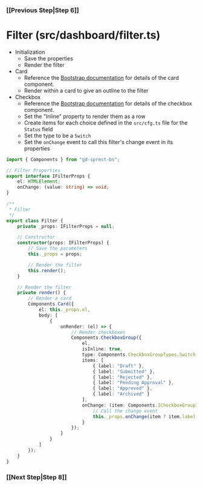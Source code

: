 ### [[Previous Step|Step 6]]

# Filter (src/dashboard/filter.ts)

- Initialization
  - Save the properties
  - Render the filter
- Card
  - Reference the [Bootstrap documentation](https://getbootstrap.com/docs/4.4/components/card/) for details of the card component.
  - Render within a card to give an outline to the filter
- Checkbox
  - Reference the [Bootstrap documentation](https://getbootstrap.com/docs/4.4/components/forms/#checkboxes-and-radios) for details of the checkbox component.
  - Set the "Inline" property to render them as a row
  - Create items for each choice defined in the ```src/cfg.ts``` file for the ```Status``` field
  - Set the type to be a ```Switch```
  - Set the ```onChange``` event to call this filter's change event in its properties

```ts
import { Components } from "gd-sprest-bs";

// Filter Properties
export interface IFilterProps {
    el: HTMLElement;
    onChange: (value: string) => void;
}

/**
 * Filter
 */
export class Filter {
    private _props: IFilterProps = null;

    // Constructor
    constructor(props: IFilterProps) {
        // Save the parameters
        this._props = props;

        // Render the filter
        this.render();
    }

    // Render the filter
    private render() {
        // Render a card
        Components.Card({
            el: this._props.el,
            body: [
                {
                    onRender: (el) => {
                        // Render checkboxes
                        Components.CheckboxGroup({
                            el,
                            isInline: true,
                            type: Components.CheckboxGroupTypes.Switch,
                            items: [
                                { label: "Draft" },
                                { label: "Submitted" },
                                { label: "Rejected" },
                                { label: "Pending Approval" },
                                { label: "Approved" },
                                { label: "Archived" }
                            ],
                            onChange: (item: Components.ICheckboxGroupItem) => {
                                // Call the change event
                                this._props.onChange(item ? item.label : "");
                            }
                        });
                    }
                }
            ]
        });
    }
}
```

### [[Next Step|Step 8]]